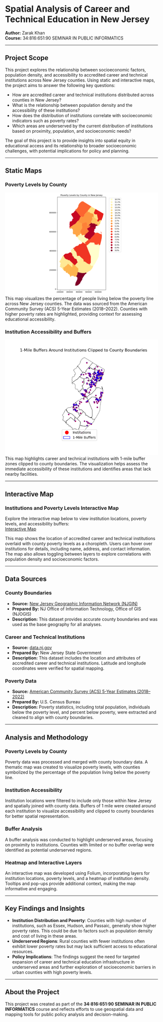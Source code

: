 # Spatial Analysis of Career and Technical Education in New Jersey
**Author:** Zarak Khan  
**Course:** 34:816:651:90 SEMINAR IN PUBLIC INFORMATICS  

---

## **Project Scope**  
This project explores the relationship between socioeconomic factors, population density, and accessibility to accredited career and technical institutions across New Jersey counties. Using static and interactive maps, the project aims to answer the following key questions:

- How are accredited career and technical institutions distributed across counties in New Jersey?  
- What is the relationship between population density and the accessibility of these institutions?  
- How does the distribution of institutions correlate with socioeconomic indicators such as poverty rates?  
- Which areas are underserved by the current distribution of institutions based on proximity, population, and socioeconomic needs?  

The goal of this project is to provide insights into spatial equity in educational access and its relationship to broader socioeconomic challenges, with potential implications for policy and planning.

---

## **Static Maps**  

### **Poverty Levels by County**  
![Poverty Levels by County](poverty_levels_by_county.png)  
This map visualizes the percentage of people living below the poverty line across New Jersey counties. The data was sourced from the American Community Survey (ACS) 5-Year Estimates (2018–2022). Counties with higher poverty rates are highlighted, providing context for assessing educational accessibility.  

### **Institution Accessibility and Buffers**  
![Institution Accessibility](institutions_with_buffers.png)  
This map highlights career and technical institutions with 1-mile buffer zones clipped to county boundaries. The visualization helps assess the immediate accessibility of these institutions and identifies areas that lack nearby facilities.

---

## **Interactive Map**  

### **Institutions and Poverty Levels Interactive Map**  
Explore the interactive map below to view institution locations, poverty levels, and accessibility buffers:  
[Interactive Map](interactive_map.html)  

This map shows the location of accredited career and technical institutions overlaid with county poverty levels as a choropleth. Users can hover over institutions for details, including name, address, and contact information. The map also allows toggling between layers to explore correlations with population density and socioeconomic factors.

---

## **Data Sources**  

### **County Boundaries**  
- **Source:** [New Jersey Geographic Information Network (NJGIN)](https://www.nj.gov/njgin/edata/boundaries/index.html)  
- **Prepared By:** NJ Office of Information Technology, Office of GIS (NJOGIS)  
- **Description:** This dataset provides accurate county boundaries and was used as the base geography for all analyses.  

### **Career and Technical Institutions**  
- **Source:** [data.nj.gov](https://data.nj.gov/)  
- **Prepared By:** New Jersey State Government  
- **Description:** This dataset includes the location and attributes of accredited career and technical institutions. Latitude and longitude coordinates were verified for spatial mapping.  

### **Poverty Data**  
- **Source:** [American Community Survey (ACS) 5-Year Estimates (2018–2022)](https://data.census.gov/table/ACSST5Y2022.S1701?q=Income%20and%20Poverty&g=040XX00US34$0500000)  
- **Prepared By:** U.S. Census Bureau  
- **Description:** Poverty statistics, including total population, individuals below the poverty level, and percent below poverty, were extracted and cleaned to align with county boundaries.  

---

## **Analysis and Methodology**  

### **Poverty Levels by County**  
Poverty data was processed and merged with county boundary data. A thematic map was created to visualize poverty levels, with counties symbolized by the percentage of the population living below the poverty line.  

### **Institution Accessibility**  
Institution locations were filtered to include only those within New Jersey and spatially joined with county data. Buffers of 1 mile were created around each institution to visualize accessibility and clipped to county boundaries for better spatial representation.  

### **Buffer Analysis**  
A buffer analysis was conducted to highlight underserved areas, focusing on proximity to institutions. Counties with limited or no buffer overlap were identified as potential underserved regions.  

### **Heatmap and Interactive Layers**  
An interactive map was developed using Folium, incorporating layers for institution locations, poverty levels, and a heatmap of institution density. Tooltips and pop-ups provide additional context, making the map informative and engaging.  

---

## **Key Findings and Insights**  

- **Institution Distribution and Poverty**: Counties with high number of institutions, such as Essex, Hudson, and Passaic, generally show higher poverty rates. This could be due to factors such as population density and cost of living in these areas.  
- **Underserved Regions**: Rural counties with fewer institutions often exhibit lower poverty rates but may lack sufficient access to educational resources.  
- **Policy Implications**: The findings suggest the need for targeted expansion of career and technical education infrastructure in underserved areas and further exploration of socioeconomic barriers in urban counties with high poverty levels.

---

## **About the Project**  
This project was created as part of the **34:816:651:90 SEMINAR IN PUBLIC INFORMATICS** course and reflects efforts to use geospatial data and mapping tools for public policy analysis and decision-making.

